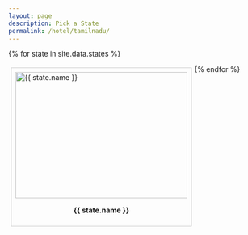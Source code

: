 ```yaml
---
layout: page
description: Pick a State
permalink: /hotel/tamilnadu/
---
```


{% for state in site.data.states %}

<div style = " margin: 5px;
  padding: 8px;
    border: 1px solid #ccc;
    float: left;
    overflow: auto;
     width: auto;">
<a target="_blank" href="/{{ state.name }}/">
  <img src="/..{{ state.url}}" alt="{{ state.name }}" width="340" height="250 ">
</a>
<div style=" padding: 15px;
    text-align: center" ><b>{{ state.name }}</b>
</div>
</div>
{% endfor %}



